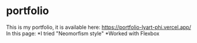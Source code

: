 # portfolio

This is my portfolio, it is available here: https://portfolio-lyart-phi.vercel.app/
In this page:
*I tried "Neomorfism style"
*Worked with Flexbox
